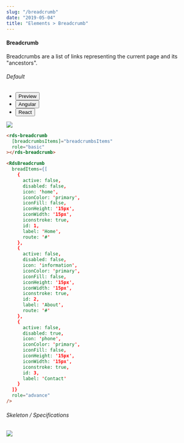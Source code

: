```yaml
---
slug: "/breadcrumb"
date: "2019-05-04"
title: "Elements > Breadcrumb"
---
```


<!-- CSS only -->
<link href="https://cdn.jsdelivr.net/npm/bootstrap@5.1.3/dist/css/bootstrap.min.css" rel="stylesheet" integrity="sha384-1BmE4kWBq78iYhFldvKuhfTAU6auU8tT94WrHftjDbrCEXSU1oBoqyl2QvZ6jIW3" crossorigin="anonymous">
<link rel="stylesheet" href="../assets/css/style-elements.css">
<link rel="stylesheet" href="../assets/css/main.css">

#### Breadcrumb

<p class="">Breadcrumbs are a list of links representing the current page and its "ancestors".</p>
<section class="py-4">
    <h6>Default</h6>
    <div class="py-3">
      <div class="cust-tabs">
        <ul class="nav nav-tabs" id="myTab" role="tablist">
          <li class="nav-item" role="presentation">
            <button class="nav-link active" id="PreviewBasic-tab" data-bs-toggle="tab" data-bs-target="#PreviewBasic" type="button" role="tab" aria-controls="PreviewBasic" aria-selected="true">Preview </button>
          </li>
          <li class="nav-item" role="presentation">
            <button class="nav-link" id="AngularBasic-tab" data-bs-toggle="tab" data-bs-target="#AngularBasic" type="button" role="tab" aria-controls="AngularBasic" aria-selected="false"><i class="bi bi-code-slash" style="font-size:1.0rem"></i>Angular</button>
          </li>
           <li class="nav-item" role="presentation">
            <button class="nav-link" id="ReactBasic-tab" data-bs-toggle="tab" data-bs-target="#ReactBasic" type="button" role="tab" aria-controls="ReactBasic" aria-selected="false"><i class="bi bi-code-slash" style="font-size:1.0rem"></i>React</button>
          </li>
        </ul>
      </div>
      <div class="tab-content card border" id="myTabContent">
        <div class="tab-pane fade show active" id="PreviewBasic" role="tabpanel" aria-labelledby="PreviewBasic-tab">
         <div class="contents p-5">
              <div class="row">
                 <div class="col-md-12">
                     <img src="/images/breadcrumb-divider.png" class="img-fluid">
                 </div>            
           </div>
                       
  </div>
        </div>
        <div class="tab-pane fade show" id="AngularBasic" role="tabpanel" aria-labelledby="AngularBasic-tab">
          <div class="contents bg-code">
<div class="row m-0">

```html
<rds-breadcrumb
  [breadcrumbsItems]="breadcrumbsItems"
  role="basic"
></rds-breadcrumb>
```
</div>
</div>
  </div>
  <!-- React start -->

  <div class="tab-pane fade show" id="ReactBasic" role="tabpanel" aria-labelledby="ReactBasic-tab">
    <div class="contents bg-code">

<div class="row m-0">

```html
<RdsBreadcrumb
  breadItems={[
    {
      active: false,
      disabled: false,
      icon: 'home',
      iconColor: 'primary',
      iconFill: false,
      iconHeight: '15px',
      iconWidth: '15px',
      iconstroke: true,
      id: 1,
      label: 'Home',
      route: '#'
    },
    {
      active: false,
      disabled: false,
      icon: 'information',
      iconColor: 'primary',
      iconFill: false,
      iconHeight: '15px',
      iconWidth: '15px',
      iconstroke: true,
      id: 2,
      label: 'About',
      route: '#'
    },
    {
      active: false,
      disabled: true,
      icon: 'phone',
      iconColor: 'primary',
      iconFill: false,
      iconHeight: '15px',
      iconWidth: '15px',
      iconstroke: true,
      id: 3,
      label: 'Contact'
    }
  ]}
  role="advance"
/>
```

</div>
          </div>
        </div>
        <!-- React end -->
        </div>
      </div>
    </div>
  </section>
   

   <!-- <section class="py-4">
    <h6>Advanced</h6>
    <div class="py-3">
      <div class="cust-tabs">
        <ul class="nav nav-tabs" id="myTab" role="tablist">
          <li class="nav-item" role="presentation">
            <button class="nav-link active" id="PreviewBasic-tab" data-bs-toggle="tab" data-bs-target="#PreviewBasic" type="button" role="tab" aria-controls="PreviewBasic" aria-selected="true">Preview </button>
          </li>
          <li class="nav-item" role="presentation">
            <button class="nav-link" id="AngularBasic-tab" data-bs-toggle="tab" data-bs-target="#AngularBasic" type="button" role="tab" aria-controls="AngularBasic" aria-selected="false"><i class="bi bi-code-slash" style="font-size:1.0rem"></i>Angular</button>
          </li>
        </ul>
      </div>
      <div class="tab-content card border" id="myTabContent">
        <div class="tab-pane fade show active" id="PreviewBasic" role="tabpanel" aria-labelledby="PreviewBasic-tab">
         <div class="contents p-5">
              <div class="row">
                 <div class="col-md-12">
                     <img src="/images/breadcrumb-advanced.png" class="img-fuild">
                 </div>            
           </div>
                       
  </div>
        </div>
        <div class="tab-pane fade show" id="AngularBasic" role="tabpanel" aria-labelledby="AngularBasic-tab">
          <div class="contents bg-code">
<div class="row m-0">

```html
  <rds-breadcrumb
  [customBreadcrumbsItems]="customBreadcrumbsItems"
  role="Advanced"
  [iconShow]="true"
></rds-breadcrumb>
```
</div>
</div>
  </div>
        </div>
      </div>
    </div>
  </section> -->

   <!-- <section class="py-4">
    <h6>With Divider</h6>
    <div class="py-3">
      <div class="cust-tabs">
        <ul class="nav nav-tabs" id="myTab" role="tablist">
          <li class="nav-item" role="presentation">
            <button class="nav-link active" id="PreviewDivide-tab" data-bs-toggle="tab" data-bs-target="#PreviewDivide" type="button" role="tab" aria-controls="PreviewDivide" aria-selected="true">Preview </button>
          </li>
          <li class="nav-item" role="presentation">
            <button class="nav-link" id="AngularDivide-tab" data-bs-toggle="tab" data-bs-target="#AngularDivide" type="button" role="tab" aria-controls="AngularDivide" aria-selected="false"><i class="bi bi-code-slash" style="font-size:1.0rem"></i>Angular</button>
          </li>
        </ul>
      </div>
      <div class="tab-content card border" id="myTabContent">
        <div class="tab-pane fade show active" id="PreviewDivide" role="tabpanel" aria-labelledby="PreviewDivide-tab">
         <div class="contents p-5">
              <div class="row">
                 <div class="col-md-12">
                     <img src="/images/breadcrumb-divider.png" class="img-fuild">
                 </div>            
           </div>
                       
  </div>
        </div>
        <div class="tab-pane fade show" id="AngularDivide" role="tabpanel" aria-labelledby="AngularDivide-tab">
          <div class="contents bg-code">
<div class="row m-0">

```html
  <rds-breadcrumb
  [customBreadcrumbsItems]="customBreadcrumbsItems"
  role="withDivider"
  [iconShow]="true"
></rds-breadcrumb>
```
</div>
</div>
  </div>
        </div>
      </div>
    </div>
  </section> -->

###### Skeleton / Specifications 

<div class="py-3">
 <div class="card border p-5">
  <div class="row">
      <div class="col-md-12">
        <img src="/images/breadcrumb-skeleton.png" class="img-fluid">
     </div>
   </div>
   </div>
 </div>
</div>